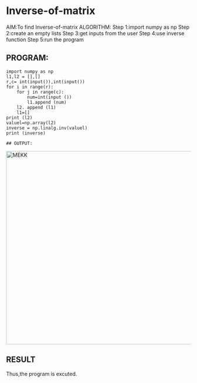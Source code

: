 # Inverse-of-matrix

AIM:To find Inverse-of-matrix
ALGORITHM:
Step 1:import numpy as np
Step 2:create an empty lists
Step 3:get inputs from the user
Step 4:use inverse function
Step 5:run the program

## PROGRAM:
~~~
import numpy as np
l1,l2 = [],[]
r,c= int(input()),int(input())
for i in range(r):
    for j in range(c):
        num=int(input ())
        l1.append (num)
    l2. append (l1)
    l1=[]
print (l2)
valuel=np.array(l2)
inverse = np.linalg.inv(valuel)
print (inverse)

## OUTPUT:
~~~
<img width="527" alt="MEKK" src="https://user-images.githubusercontent.com/94882905/154801579-40f1dd08-1cbb-47f6-8900-7bd665afaafa.png">


## RESULT
Thus,the program is excuted.
